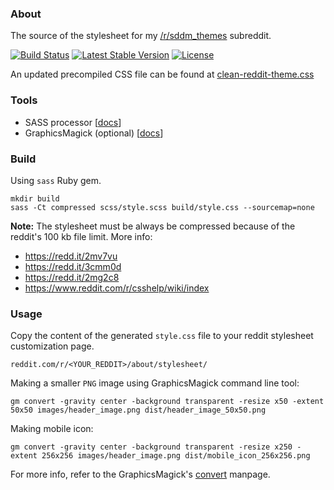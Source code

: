 ### About

The source of the stylesheet for my [/r/sddm_themes](https://reddit.com/r/sddm_themes) subreddit.

[![Build Status](https://img.shields.io/travis/AlfredoRamos/clean-reddit-theme.svg?style=flat-square&maxAge=3600)](https://travis-ci.org/AlfredoRamos/clean-reddit-theme) [![Latest Stable Version](https://img.shields.io/github/tag/AlfredoRamos/clean-reddit-theme.svg?style=flat-square&label=stable&maxAge=3600)](https://github.com/AlfredoRamos/clean-reddit-theme/releases) [![License](https://img.shields.io/github/license/AlfredoRamos/clean-reddit-theme.svg?style=flat-square)](https://raw.githubusercontent.com/AlfredoRamos/clean-reddit-theme/master/LICENSE)

An updated precompiled CSS file can be found at [clean-reddit-theme.css](https://gist.github.com/AlfredoRamos/f491378eaf17b43eadf117fbb508289d)

### Tools

- SASS processor [[docs](http://sass-lang.com/install)]
- GraphicsMagick (optional) [[docs](http://www.graphicsmagick.org/README.html)]

### Build

Using `sass` Ruby gem.

```shell
mkdir build
sass -Ct compressed scss/style.scss build/style.css --sourcemap=none
```

**Note:** The stylesheet must be always be compressed because of the reddit's 100 kb file limit. More info:

- https://redd.it/2mv7vu
- https://redd.it/3cmm0d
- https://redd.it/2mg2c8
- https://www.reddit.com/r/csshelp/wiki/index

### Usage

Copy the content of the generated `style.css` file to your reddit stylesheet customization page.

```
reddit.com/r/<YOUR_REDDIT>/about/stylesheet/
```

Making a smaller `PNG` image using GraphicsMagick command line tool:

```shell
gm convert -gravity center -background transparent -resize x50 -extent 50x50 images/header_image.png dist/header_image_50x50.png
```

Making mobile icon:

```shell
gm convert -gravity center -background transparent -resize x250 -extent 256x256 images/header_image.png dist/mobile_icon_256x256.png
```

For more info, refer to the GraphicsMagick's [convert](http://www.graphicsmagick.org/convert.html) manpage.
